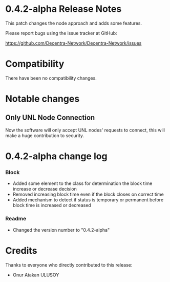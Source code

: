 0.4.2-alpha Release Notes
====================

This patch changes the node approach and adds some features.

Please report bugs using the issue tracker at GitHub:

  <https://github.com/Decentra-Network/Decentra-Network/issues>

Compatibility
==============

There have been no compatibility changes.

Notable changes
===============

## Only UNL Node Connection

Now the software will only accept UNL nodes' requests to connect, 
this will make a huge contribution to security.

0.4.2-alpha change log
=================

### Block
- Added some element to the class for determination the block time increase or decrease decision
- Removed increasing block time even if the block closes on correct time
- Added mechanism to detect if status is temporary or permanent before block time is increased or decreased

### Readme
- Changed the version number to "0.4.2-alpha"

Credits
=======

Thanks to everyone who directly contributed to this release:

- Onur Atakan ULUSOY

